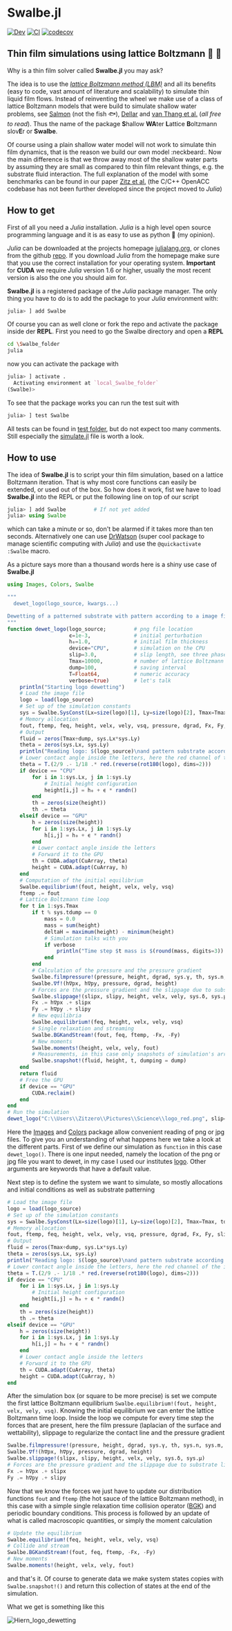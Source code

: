 # Swalbe.jl

[![Dev](https://img.shields.io/badge/docs-dev-blue.svg)](https://zitzeronion.github.io/Swalbe.jl/dev/) [![CI](https://github.com/Zitzeronion/Swalbe.jl/workflows/CI/badge.svg?branch=master&event=push)](https://github.com/Zitzeronion/Swalbe.jl/actions) [![codecov](https://codecov.io/gh/Zitzeronion/Swalbe.jl/branch/master/graph/badge.svg?token=J1AMK7YW69)](https://codecov.io/gh/Zitzeronion/Swalbe.jl)

## Thin film simulations using lattice Boltzmann :rainbow: :ocean:

Why is a thin film solver called **Swalbe.jl** you may ask?

The idea is to use the [*lattice Boltzmann method (LBM)*](https://en.wikipedia.org/wiki/Lattice_Boltzmann_methods) and all its benefits (easy to code, vast amount of literature and scalability) to simulate thin liquid film flows.
Instead of reinventing the wheel we make use of a class of lattice Boltzmann models that were build to simulate shallow water problems, see [Salmon](http://pordlabs.ucsd.edu/rsalmon/salmon.1999a.pdf) (not the fish :fish:), [Dellar](https://people.maths.ox.ac.uk/dellar/papers/LBshallow.pdf) and [van Thang et al.](https://hal.archives-ouvertes.fr/hal-01625073/document) (*all free to read*).
Thus the name of the package **S**hallow **WA**ter **L**attice **B**oltzmann slov**E**r or **Swalbe**.

Of course using a plain shallow water model will not work to simulate thin film dynamics, that is the reason we build our own model :neckbeard:.
Now the main difference is that we throw away most of the shallow water parts by assuming they are small as compared to thin film relevant things, e.g. the substrate fluid interaction.
The full explanation of the model with some benchmarks can be found in our paper [Zitz et al.](http://pub.hi-ern.de/publications/2019/ZSMDH19/2019-ThinFilm-PRE.pdf) (the C/C++ OpenACC codebase has not been further developed since the project moved to *Julia*)

## How to **get** 

First of all you need a *Julia* installation. 
*Julia* is a high level open source programming language and it is as easy to use as python :snake: (my opinion).

*Julia* can be downloaded at the projects homepage [julialang.org](https://julialang.org/), or clones from the github [repo](https://github.com/JuliaLang/julia). If you download *Julia* from the homepage make sure that you use the correct installation for your operating system.
**Important** for **CUDA** we require *Julia* version 1.6 or higher, usually the most recent version is also the one you should aim for.  

**Swalbe.jl** is a registered package of the *Julia* package manager.
The only thing you have to do is to add the package to your *Julia* environment with: 
```julia
julia> ] add Swalbe
```
Of course you can as well clone or fork the repo and activate the package inside der **REPL**.
First you need to go the Swalbe directory and open a **REPL**
```bash
cd \Swalbe_folder
julia
```

now you can activate the package with
```julia
julia> ] activate .
  Activating environment at `local_Swalbe_folder`
(Swalbe)> 
```

To see that the package works you can run the test suit with
```julia
julia> ] test Swalbe
```
All tests can be found in [test folder](https://github.com/Zitzeronion/Swalbe.jl/tree/master/test), but do not expect too many comments.
Still especially the [simulate.jl](https://github.com/Zitzeronion/Swalbe.jl/blob/master/test/simulate.jl) file is worth a look.

## How to **use** 

The idea of **Swalbe.jl** is to script your thin film simulation, based on a lattice Boltzmann iteration.
That is why most core functions can easily be extended, or used out of the box.
So how does it work, fist we have to load **Swalbe.jl** into the REPL or put the following line on top of our script
```julia
julia> ] add Swalbe         # If not yet added
julia> using Swalbe
```
which can take a minute or so, don't be alarmed if it takes more than ten seconds.
Alternatively one can use [DrWatson](https://github.com/JuliaDynamics/DrWatson.jl) (super cool package to manage scientific computing with *Julia*) and use the `@quickactivate :Swalbe` macro.

As a picture says more than a thousand words here is a shiny use case of **Swalbe.jl** 
```julia
using Images, Colors, Swalbe

"""
  dewet_logo(logo_source, kwargs...)

Dewetting of a patterned substrate with pattern according to a image file at `logo_source`.
"""
function dewet_logo(logo_source;         # png file location
                    ϵ=1e-3,              # initial perturbation
                    h₀=1.0,              # initial film thickness
                    device="CPU",        # simulation on the CPU
                    slip=3.0,            # slip length, see three phase contact line
                    Tmax=10000,          # number of lattice Boltzmann iterations
                    dump=100,            # saving interval   
                    T=Float64,           # numeric accuracy
                    verbose=true)        # let's talk         
	println("Starting logo dewetting")
	# Load the image file
    logo = load(logo_source)
    # Set up of the simulation constants
    sys = Swalbe.SysConst(Lx=size(logo)[1], Ly=size(logo)[2], Tmax=Tmax, tdump=dump, δ=slip)
    # Memory allocation
    fout, ftemp, feq, height, velx, vely, vsq, pressure, dgrad, Fx, Fy, slipx, slipy, h∇px, h∇py = Swalbe.Sys(sys, device, false, T)
    # Output
    fluid = zeros(Tmax÷dump, sys.Lx*sys.Ly) 
    theta = zeros(sys.Lx, sys.Ly)
    println("Reading logo: $(logo_source)\nand pattern substrate according to it")
    # Lower contact angle inside the letters, here the red channel of the image is used
    theta = T.(2/9 .- 1/18 .* red.(reverse(rot180(logo), dims=2)))
    if device == "CPU"
        for i in 1:sys.Lx, j in 1:sys.Ly
            # Initial height configuration
            height[i,j] = h₀ + ϵ * randn()
        end
        th = zeros(size(height))
        th .= theta 
    elseif device == "GPU"
        h = zeros(size(height))
        for i in 1:sys.Lx, j in 1:sys.Ly
            h[i,j] = h₀ + ϵ * randn()
        end
        # Lower contact angle inside the letters
		# Forward it to the GPU
		th = CUDA.adapt(CuArray, theta)
        height = CUDA.adapt(CuArray, h)
    end
    # Computation of the initial equilibrium
    Swalbe.equilibrium!(fout, height, velx, vely, vsq)
    ftemp .= fout
    # Lattice Boltzmann time loop
    for t in 1:sys.Tmax
        if t % sys.tdump == 0
            mass = 0.0
            mass = sum(height)
            deltaH = maximum(height) - minimum(height)
            # Simulation talks with you
            if verbose
                println("Time step $t mass is $(round(mass, digits=3)) and δh is $(round(deltaH, digits=3))")
            end
        end
        # Calculation of the pressure and the pressure gradient
        Swalbe.filmpressure!(pressure, height, dgrad, sys.γ, th, sys.n, sys.m, sys.hmin, sys.hcrit)
        Swalbe.∇f!(h∇px, h∇py, pressure, dgrad, height)
        # Forces are the pressure gradient and the slippage due to substrate liquid boundary conditions
        Swalbe.slippage!(slipx, slipy, height, velx, vely, sys.δ, sys.μ)
        Fx .= h∇px .+ slipx
        Fy .= h∇py .+ slipy
        # New equilibria
        Swalbe.equilibrium!(feq, height, velx, vely, vsq)
        # Single relaxation and streaming
        Swalbe.BGKandStream!(fout, feq, ftemp, -Fx, -Fy)
        # New moments
        Swalbe.moments!(height, velx, vely, fout)
        # Measurements, in this case only snapshots of simulation's arrays
        Swalbe.snapshot!(fluid, height, t, dumping = dump)
    end
    return fluid
    # Free the GPU
    if device == "GPU"
        CUDA.reclaim()
    end
end
# Run the simulation
dewet_logo("C:\\Users\\Zitzero\\Pictures\\Science\\logo_red.png", slip=3.0, Tmax=10000, dump=100, verbose=true)
```

Here the [Images](https://github.com/JuliaImages/Images.jl) and [Colors](https://github.com/JuliaGraphics/Colors.jl) package allow convenient reading of png or jpg files.
To give you an understanding of what happens here we take a look at the different parts.
First of we define our simulation as `function` in this case `dewet_logo()`.
There is one input needed, namely the location of the png or jpg file you want to dewet, in my case I used our institutes [logo](https://gist.github.com/Zitzeronion/807b9a7b2226e65643288df9a8cc1f46/raw/b83988608cd5cdbdb9240e8182050383f442700f/logo_red.png).
Other arguments are keywords that have a default value.

Next step is to define the system we want to simulate, so mostly allocations and initial conditions as well as substrate patterning
```julia
# Load the image file
logo = load(logo_source)
# Set up of the simulation constants
sys = Swalbe.SysConst(Lx=size(logo)[1], Ly=size(logo)[2], Tmax=Tmax, tdump=dump, δ=slip)
# Memory allocation
fout, ftemp, feq, height, velx, vely, vsq, pressure, dgrad, Fx, Fy, slipx, slipy, h∇px, h∇py = Swalbe.Sys(sys, device, false, T)
# Output
fluid = zeros(Tmax÷dump, sys.Lx*sys.Ly) 
theta = zeros(sys.Lx, sys.Ly)
println("Reading logo: $(logo_source)\nand pattern substrate according to it")
# Lower contact angle inside the letters, here the red channel of the image is used
theta = T.(2/9 .- 1/18 .* red.(reverse(rot180(logo), dims=2)))
if device == "CPU"
    for i in 1:sys.Lx, j in 1:sys.Ly
        # Initial height configuration
        height[i,j] = h₀ + ϵ * randn()
    end
    th = zeros(size(height))
    th .= theta 
elseif device == "GPU"
    h = zeros(size(height))
    for i in 1:sys.Lx, j in 1:sys.Ly
        h[i,j] = h₀ + ϵ * randn()
    end
    # Lower contact angle inside the letters
	# Forward it to the GPU
	th = CUDA.adapt(CuArray, theta)
    height = CUDA.adapt(CuArray, h)
end
```

After the simulation box (or square to be more precise) is set we compute the first lattice Boltzmann equilibrium `Swalbe.equilibrium!(fout, height, velx, vely, vsq)`.
Knowing the initial equilibrium we can enter the lattice Boltzmann time loop.
Inside the loop we compute for every time step the forces that are present, here the film pressure (laplacian of the surface and wettability), slippage to regularize the contact line and the pressure gradient
```julia
Swalbe.filmpressure!(pressure, height, dgrad, sys.γ, th, sys.n, sys.m, sys.hmin, sys.hcrit)
Swalbe.∇f!(h∇px, h∇py, pressure, dgrad, height)
Swalbe.slippage!(slipx, slipy, height, velx, vely, sys.δ, sys.μ)
# Forces are the pressure gradient and the slippage due to substrate liquid boundary conditions
Fx .= h∇px .+ slipx
Fy .= h∇py .+ slipy
```

Now that we know the forces we just have to update our distribution functions `fout` and `ftemp` (the hot sauce of the lattice Boltzmann method), in this case with a simple single relaxation time collision operator ([BGK](https://journals.aps.org/pr/abstract/10.1103/PhysRev.94.511)) and periodic boundary conditions. This process is followed by an update of what is called macroscopic quantities, or simply the moment calculation
```julia
# Update the equilibrium
Swalbe.equilibrium!(feq, height, velx, vely, vsq)
# Collide and stream
Swalbe.BGKandStream!(fout, feq, ftemp, -Fx, -Fy)
# New moments
Swalbe.moments!(height, velx, vely, fout)
```
and that's it.
Of course to generate data we make system states copies with `Swalbe.snapshot!()` and return this collection of states at the end of the simulation.

What we get is something like this

![Hiern_logo_dewetting](https://user-images.githubusercontent.com/26249811/124448339-9cbc3880-dd82-11eb-9ccf-af44934b3f93.png)